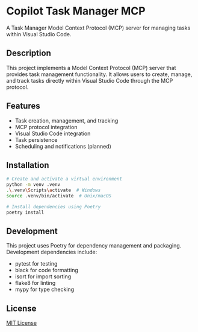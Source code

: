 # Copilot Task Manager MCP

A Task Manager Model Context Protocol (MCP) server for managing tasks within Visual Studio Code.

## Description

This project implements a Model Context Protocol (MCP) server that provides task management functionality. It allows users to create, manage, and track tasks directly within Visual Studio Code through the MCP protocol.

## Features

- Task creation, management, and tracking
- MCP protocol integration
- Visual Studio Code integration
- Task persistence
- Scheduling and notifications (planned)

## Installation

```bash
# Create and activate a virtual environment
python -m venv .venv
.\.venv\Scripts\activate  # Windows
source .venv/bin/activate  # Unix/macOS

# Install dependencies using Poetry
poetry install
```

## Development

This project uses Poetry for dependency management and packaging. Development dependencies include:
- pytest for testing
- black for code formatting
- isort for import sorting
- flake8 for linting
- mypy for type checking

## License

[MIT License](LICENSE)

